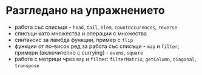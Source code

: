 Разгледано на упражнението
==========================
* работа със списъци - `head`, `tail`, `elem`, `countOccurences`, `reverse`
* списъци като множества и операции с множества
* синтаксис за ламбда функции, пример с `flip`
* функции от по-висок ред за работа със списъци - `map` и `filter`; примери (включително с currying) - `evens`, `square`
* работа с матрици чрез `map` и `filter`: `filterMatrix`, `getColumn`, `diagonal`, `transpose`
